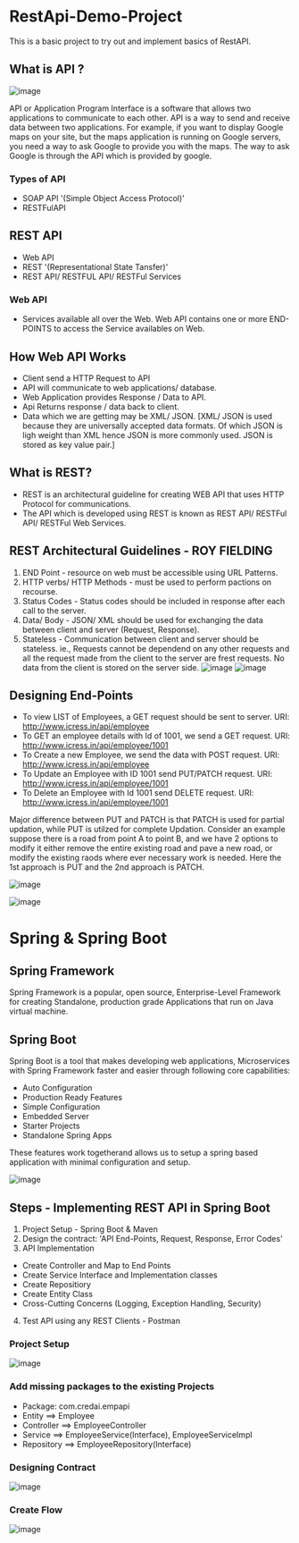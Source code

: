 # RestApi-Demo-Project
This is a basic project to try out and implement basics of RestAPI. 


## What is API ?
![image](https://user-images.githubusercontent.com/46045404/189599124-c1370222-7203-4296-b783-5c028bc933b2.png)
  
  API or Application Program Interface is a software that allows two applications to communicate to each other. API is a way to send and receive data between two applications.
For example, if you want to display Google maps on your site, but the maps application is running on Google servers, you need a way to ask Google to provide you with the maps. 
The way to ask Google is through the API which is provided by google.

### Types of API
* SOAP API '(Simple Object Access Protocol)'
* RESTFulAPI

## REST API
* Web API
* REST '(Representational State Tansfer)'
* REST API/ RESTFUL API/ RESTFul Services

### Web API
* Services available all over the Web.
Web API contains one or more END-POINTS to access the Service availables on Web.

## How Web API Works 
* Client send a HTTP Request to API
* API will communicate to web applications/ database.
* Web Application provides Response / Data to API.
* Api Returns response / data back to client.
* Data which we are getting may be XML/ JSON. [XML/ JSON is used because they are universally accepted data formats.
Of which JSON is ligh weight than XML hence JSON is more commonly used. JSON is stored as key value pair.]

## What is REST?
* REST is an architectural guideline for creating WEB API that uses HTTP Protocol for communications.
* The API which is developed using REST is known as REST API/ RESTFul API/ RESTFul Web Services.

## REST Architectural Guidelines - ROY FIELDING
1. END Point - resource on web must be accessible using URL Patterns.
2. HTTP verbs/ HTTP Methods - must be used to perform pactions on recourse.
3. Status Codes - Status codes should be included in response after each call to the server.
4. Data/ Body - JSON/ XML should be used for exchanging the data between client and server (Request, Response).
5. Stateless - Communication between client and server should be stateless. ie., Requests cannot 
be dependend on any other requests and all the request made from the client to the server are frest requests. No data from the client is stored on the server side.
![image](https://user-images.githubusercontent.com/46045404/189620347-3ad61aaa-de93-459f-9eef-a186267d3284.png)
![image](https://user-images.githubusercontent.com/46045404/189620533-29ec552f-98b8-4ba9-9438-40321f68524e.png)

## Designing End-Points
* To view LIST of Employees, a GET request should be sent to server.
URI: http://www.icress.in/api/employee
* To GET an employee details with Id of 1001, we send a GET request.
URI: http://www.icress.in/api/employee/1001
* To Create a new Employee, we send the data with POST request.
URI: http://www.icress.in/api/employee
* To Update an Employee with ID 1001 send PUT/PATCH request.
URI: http://www.icress.in/api/employee/1001
* To Delete an Employee with Id 1001 send DELETE request.
URI: http://www.icress.in/api/employee/1001

Major difference between PUT and PATCH is that PATCH is used for partial updation,
while PUT is utilzed for complete Updation. Consider an example suppose there is a road 
from point A to point B, and we have 2 options to modify it either remove the entire existing 
road and pave a new road, or modify the existing raods where ever necessary work is needed. 
Here the 1st approach is PUT and the 2nd approach is PATCH.

![image](https://user-images.githubusercontent.com/46045404/189625344-aacf7fd9-976e-4127-a1b0-983bfbe65ab0.png)

![image](https://user-images.githubusercontent.com/46045404/189625450-f5a44c16-a2b9-43fb-8ed2-23f1fd5b672d.png)

# Spring & Spring Boot
## Spring Framework
Spring Framework is a popular, open source, Enterprise-Level Framework for creating Standalone, production grade
Applications that run on Java virtual machine.

## Spring Boot
Spring Boot is a tool that makes developing web applications, Microservices with Spring Framework faster and easier
through following core capabilities:
  * Auto Configuration
  * Production Ready Features
  * Simple Configuration
  * Embedded Server
  * Starter Projects
  * Standalone Spring Apps
  
These features work togetherand allows us to setup a spring based application with minimal configuration and setup.

![image](https://user-images.githubusercontent.com/46045404/189626998-9120c9b0-924f-4ab3-8d54-461212e306bc.png)



## Steps - Implementing REST API in Spring Boot
1. Project Setup - Spring Boot & Maven
2. Design the contract: 'API End-Points, Request, Response, Error Codes'
3. API Implementation
  * Create Controller and Map to End Points 
  * Create Service Interface and Implementation classes
  * Create Repositiory
  * Create Entity Class
  * Cross-Cutting Concerns (Logging, Exception Handling, Security)
4. Test API using any REST Clients - Postman

### Project Setup  
![image](https://user-images.githubusercontent.com/46045404/189627958-3c5d4084-160e-49ad-8beb-db7d27f71e34.png)

### Add missing packages to the existing Projects
  * Package: com.credai.empapi
  * Entity ==> Employee
  * Controller ==> EmployeeController
  * Service ==> EmployeeService(Interface), EmployeeServiceImpl
  * Repository ==> EmployeeRepository(Interface)
  
### Designing Contract
![image](https://user-images.githubusercontent.com/46045404/189640016-a4b602ac-d1d3-4209-90e0-d71f29838677.png)

### Create Flow
![image](https://user-images.githubusercontent.com/46045404/189640187-5f8c73ed-c756-4a4c-bd6a-14a0f254f1d4.png)

